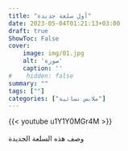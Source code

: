 ```yaml
---
title: "أول سلعة جديدة"
date: 2023-05-04T01:21:13+03:00
draft: true
ShowToc: False
cover:
    image: img/01.jpg
    alt: 'صورة'
    caption: ''
#    hidden: false
summary: ""
tags: [""]
categories: ["ملابس نسائية"]
---
```


{{< youtube u1Y1Y0MGr4M >}}  
 <br>
 وصف هذه السلعة الجديدة